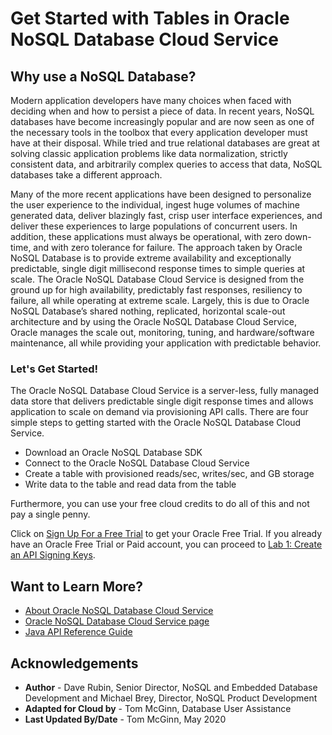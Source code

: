 # Get Started with Tables in Oracle NoSQL Database Cloud Service
## Why use a NoSQL Database?

Modern application developers have many choices when faced with deciding when and how to persist a piece of data.   In recent years, NoSQL databases have become increasingly popular and are now seen as one of the necessary tools in the toolbox that every application developer must have at their disposal.  While tried and true relational databases are great at solving classic application problems like data normalization, strictly consistent data, and arbitrarily complex queries to access that data, NoSQL databases take a different approach.  

Many of the more recent applications have been designed to personalize the user experience to the individual, ingest huge volumes of machine generated data, deliver blazingly fast, crisp user interface experiences, and deliver these experiences to large populations of concurrent users.  In addition, these applications must always be operational, with zero down-time, and with zero tolerance for failure.  The approach taken by Oracle NoSQL Database is to provide extreme availability and exceptionally predictable, single digit millisecond response times to simple queries at scale. The Oracle NoSQL Database Cloud Service is designed from the ground up for high availability, predictably fast responses, resiliency to failure, all while operating at extreme scale. Largely, this is due to Oracle NoSQL Database’s shared nothing, replicated, horizontal scale-out architecture and by using the Oracle NoSQL Database Cloud Service, Oracle manages the scale out, monitoring, tuning, and hardware/software maintenance, all while providing your application with predictable behavior.

### Let's Get Started!
The Oracle NoSQL Database Cloud Service is a server-less, fully managed data store that delivers predictable single digit response times and allows application to scale on demand via provisioning API calls.  There are four simple steps to getting started with the Oracle NoSQL Database Cloud Service.

* Download an Oracle NoSQL Database SDK
* Connect to the Oracle NoSQL Database Cloud Service
* Create a table with provisioned reads/sec, writes/sec, and GB storage
* Write data to the table and read data from the table

Furthermore, you can use your free cloud credits to do all of this and not pay a single penny.

Click on [Sign Up For a Free Trial](?lab=sign-up-for-free-trial) to get your Oracle Free Trial. If you already have an Oracle Free Trial or Paid account, you can proceed to [Lab 1: Create an API Signing Keys](?lab=lab-1-create-api-signing-keys).

## Want to Learn More?

* [About Oracle NoSQL Database Cloud Service](https://docs.oracle.com/pls/topic/lookup?ctx=cloud&id=CSNSD-GUID-88373C12-018E-4628-B241-2DFCB7B16DE8)
* [Oracle NoSQL Database Cloud Service page](https://cloud.oracle.com/en_US/nosql)
* [Java API Reference Guide](https://docs.oracle.com/en/cloud/paas/nosql-cloud/csnjv/index.html)

## Acknowledgements
* **Author** - Dave Rubin, Senior Director, NoSQL and Embedded Database Development and Michael Brey, Director, NoSQL Product Development
* **Adapted for Cloud by** -  Tom McGinn, Database User Assistance
* **Last Updated By/Date** - Tom McGinn, May 2020
